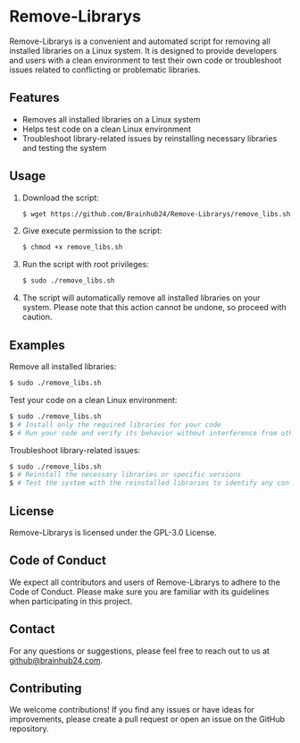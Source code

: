 # Remove-Librarys

Remove-Librarys is a convenient and automated script for removing all installed libraries on a Linux system. It is designed to provide developers and users with a clean environment to test their own code or troubleshoot issues related to conflicting or problematic libraries.

## Features

- Removes all installed libraries on a Linux system
- Helps test code on a clean Linux environment
- Troubleshoot library-related issues by reinstalling necessary libraries and testing the system

## Usage

1. Download the script:
   ```bash
   $ wget https://github.com/Brainhub24/Remove-Librarys/remove_libs.sh
   ```

2. Give execute permission to the script:
   ```bash
   $ chmod +x remove_libs.sh
   ```
   
3. Run the script with root privileges:
   ```bash
   $ sudo ./remove_libs.sh
   ```
   
4. The script will automatically remove all installed libraries on your system. Please note that this action cannot be undone, so proceed with caution.

## Examples
Remove all installed libraries:
   ```bash
   $ sudo ./remove_libs.sh
   ```

Test your code on a clean Linux environment:
   ```bash
   $ sudo ./remove_libs.sh
   $ # Install only the required libraries for your code
   $ # Run your code and verify its behavior without interference from other libraries
   ```

Troubleshoot library-related issues:
   ```bash
   $ sudo ./remove_libs.sh
   $ # Reinstall the necessary libraries or specific versions
   $ # Test the system with the reinstalled libraries to identify any conflicts or issues
   ```

## License
Remove-Librarys is licensed under the GPL-3.0 License.

## Code of Conduct
We expect all contributors and users of Remove-Librarys to adhere to the Code of Conduct. Please make sure you are familiar with its guidelines when participating in this project.

## Contact
For any questions or suggestions, please feel free to reach out to us at github@brainhub24.com.

## Contributing
We welcome contributions! If you find any issues or have ideas for improvements, please create a pull request or open an issue on the GitHub repository.
